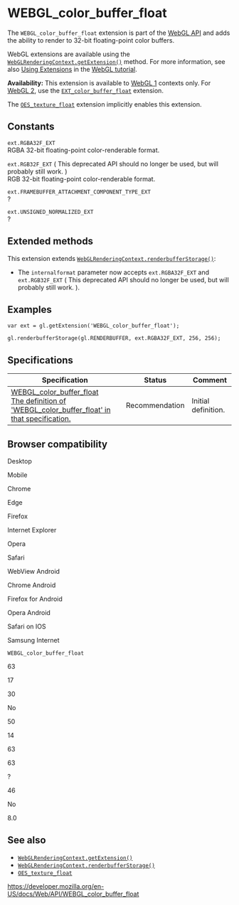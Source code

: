 WEBGL\_color\_buffer\_float
===========================

The `WEBGL_color_buffer_float` extension is part of the [WebGL API](webgl_api) and adds the ability to render to 32-bit floating-point color buffers.

WebGL extensions are available using the [`WebGLRenderingContext.getExtension()`](webglrenderingcontext/getextension) method. For more information, see also [Using Extensions](webgl_api/using_extensions) in the [WebGL tutorial](webgl_api/tutorial).

**Availability:** This extension is available to [WebGL 1](webglrenderingcontext) contexts only. For [WebGL 2](webgl2renderingcontext), use the [`EXT_color_buffer_float`](ext_color_buffer_float) extension.

The [`OES_texture_float`](oes_texture_float) extension implicitly enables this extension.

Constants
---------

`ext.RGBA32F_EXT`  
RGBA 32-bit floating-point color-renderable format.

 `ext.RGB32F_EXT` (<span class="icon deprecated" viewbox="0 0 100 100" xmlns="http://www.w3.org/2000/svg" role="img"> This deprecated API should no longer be used, but will probably still work. </span>)  
RGB 32-bit floating-point color-renderable format.

`ext.FRAMEBUFFER_ATTACHMENT_COMPONENT_TYPE_EXT`  
?

`ext.UNSIGNED_NORMALIZED_EXT`  
?

Extended methods
----------------

This extension extends [`WebGLRenderingContext.renderbufferStorage()`](webglrenderingcontext/renderbufferstorage):

-   The `internalformat` parameter now accepts `ext.RGBA32F_EXT` and `ext.RGB32F_EXT` (<span class="icon deprecated" viewbox="0 0 100 100" xmlns="http://www.w3.org/2000/svg" role="img"> This deprecated API should no longer be used, but will probably still work. </span>).

Examples
--------

    var ext = gl.getExtension('WEBGL_color_buffer_float');

    gl.renderbufferStorage(gl.RENDERBUFFER, ext.RGBA32F_EXT, 256, 256);

Specifications
--------------

<table><thead><tr class="header"><th>Specification</th><th>Status</th><th>Comment</th></tr></thead><tbody><tr class="odd"><td><a href="https://www.khronos.org/registry/webgl/extensions/WEBGL_color_buffer_float/">WEBGL_color_buffer_float<br />
<span class="small">The definition of 'WEBGL_color_buffer_float' in that specification.</span></a></td><td><span class="spec-rec">Recommendation</span></td><td>Initial definition.</td></tr></tbody></table>

Browser compatibility
---------------------

Desktop

Mobile

Chrome

Edge

Firefox

Internet Explorer

Opera

Safari

WebView Android

Chrome Android

Firefox for Android

Opera Android

Safari on IOS

Samsung Internet

`WEBGL_color_buffer_float`

63

17

30

No

50

14

63

63

?

46

No

8.0

See also
--------

-   [`WebGLRenderingContext.getExtension()`](webglrenderingcontext/getextension)
-   [`WebGLRenderingContext.renderbufferStorage()`](webglrenderingcontext/renderbufferstorage)
-   [`OES_texture_float`](oes_texture_float)

<a href="https://developer.mozilla.org/en-US/docs/Web/API/WEBGL_color_buffer_float" class="_attribution-link">https://developer.mozilla.org/en-US/docs/Web/API/WEBGL_color_buffer_float</a>
